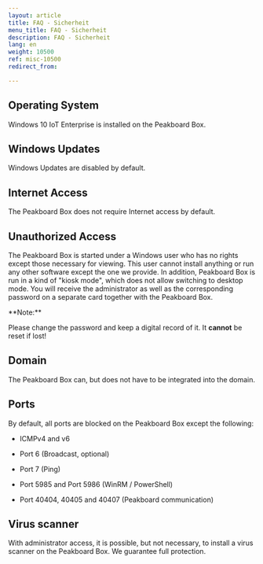 ```yaml
---
layout: article
title: FAQ - Sicherheit
menu_title: FAQ - Sicherheit
description: FAQ - Sicherheit
lang: en
weight: 10500
ref: misc-10500
redirect_from:

---
```


## Operating System
Windows 10 IoT Enterprise is installed on the Peakboard Box.

## Windows Updates
Windows Updates are disabled by default.  

## Internet Access
The Peakboard Box does not require Internet access by default.

## Unauthorized Access
The Peakboard Box is started under a Windows user who has no rights except those necessary for viewing. 
This user cannot install anything or run any other software except the one we provide.
In addition, Peakboard Box is run in a kind of "kiosk mode", which does not allow switching to desktop mode.
You will receive the administrator as well as the corresponding password on a separate card together with the Peakboard Box. 
<div class="box-warning" markdown="1">
**Note:** 

Please change the password and keep a digital record of it. It **cannot** be reset if lost!
</div>

## Domain

The Peakboard Box can, but does not have to be integrated into the domain.  

## Ports
By default, all ports are blocked on the Peakboard Box except the following:  

* ICMPv4 and v6  

* Port 6 (Broadcast, optional)  

* Port 7 (Ping)  

* Port 5985 and Port 5986 (WinRM / PowerShell)   

* Port 40404, 40405 and 40407 (Peakboard communication)  

## Virus scanner
With administrator access, it is possible, but not necessary, to install a virus scanner on the Peakboard Box. 
We guarantee full protection.